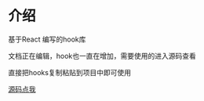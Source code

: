 # 介绍

基于React 编写的hook库

文档正在编辑，hook也一直在增加，需要使用的进入源码查看

直接把hooks复制粘贴到项目中即可使用

[源码点我](https://github.com/web-liuyang/l-react-hooks)